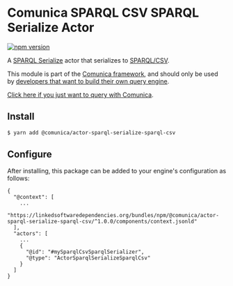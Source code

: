 # Comunica SPARQL CSV SPARQL Serialize Actor

[![npm version](https://badge.fury.io/js/%40comunica%2Factor-sparql-serialize-sparql-csv.svg)](https://www.npmjs.com/package/@comunica/actor-sparql-serialize-sparql-csv)

A [SPARQL Serialize](https://github.com/comunica/comunica/tree/master/packages/bus-sparql-serialize) actor that serializes to [SPARQL/CSV](https://www.w3.org/TR/sparql11-results-csv-tsv/).

This module is part of the [Comunica framework](https://github.com/comunica/comunica),
and should only be used by [developers that want to build their own query engine](https://comunica.dev/docs/modify/).

[Click here if you just want to query with Comunica](https://comunica.dev/docs/query/).

## Install

```bash
$ yarn add @comunica/actor-sparql-serialize-sparql-csv
```

## Configure

After installing, this package can be added to your engine's configuration as follows:
```text
{
  "@context": [
    ...
    "https://linkedsoftwaredependencies.org/bundles/npm/@comunica/actor-sparql-serialize-sparql-csv/^1.0.0/components/context.jsonld"  
  ],
  "actors": [
    ...
    {
      "@id": "#mySparqlCsvSparqlSerializer",
      "@type": "ActorSparqlSerializeSparqlCsv"
    }
  ]
}
```
